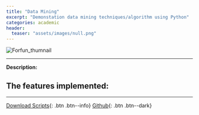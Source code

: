 ```yaml
---
title: "Data Mining"
excerpt: "Demonstation data mining techniques/algorithm using Python"
categories: academic
header:
  teaser: "assets/images/null.png"
---
```


![Forfun_thumnail](/assets/images/null.png)

---
**Description:**  


**The features implemented:**
 - 

---
[Download Scripts](https://jaykop.github.io/nomadcoders/vanilla_js/momentum_clone/index.html){: .btn .btn--info}
[Github](https://github.com/jaykop/nomadcoders/tree/master/vanilla_js/momentum_clone){: .btn .btn--dark}

